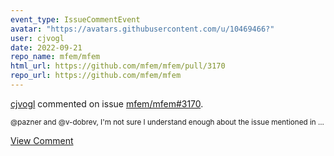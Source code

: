 ```yaml
---
event_type: IssueCommentEvent
avatar: "https://avatars.githubusercontent.com/u/10469466?"
user: cjvogl
date: 2022-09-21
repo_name: mfem/mfem
html_url: https://github.com/mfem/mfem/pull/3170
repo_url: https://github.com/mfem/mfem
---
```


<a href='https://github.com/cjvogl' target='_blank'>cjvogl</a> commented on issue <a href='https://github.com/mfem/mfem/pull/3170' target='_blank'>mfem/mfem#3170</a>.

<small>@pazner and @v-dobrev, I'm not sure I understand enough about the issue mentioned in ...</small>

<a href='https://github.com/mfem/mfem/pull/3170' target='_blank'>View Comment</a>